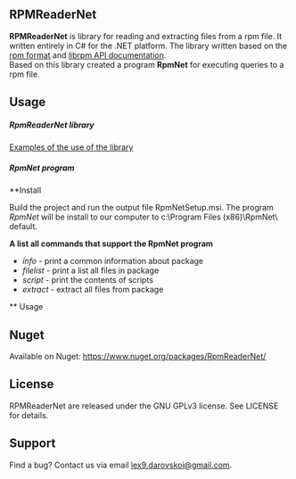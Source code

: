 ## RPMReaderNet
**RPMReaderNet** is library for reading and extracting files from a rpm  file. It written entirely in C# for the .NET platform. The library written based on the [rpm format](https://refspecs.linuxbase.org/LSB_3.1.0/LSB-Core-generic/LSB-Core-generic/pkgformat.html) and [librpm API documentation](http://rpm.org/api/4.4.2.2/index.html). <br>Based on this library created a program **RpmNet** for executing queries to a rpm file.

## Usage

##### *RpmReaderNet* library

[Examples of the use of the library](https://github.com/Alexcei88/RPMReaderNet/wiki/Usage-RpmReaderNet)

##### *RpmNet* program

**Install

Build the project and run the output file RpmNetSetup.msi.
The program *RpmNet* will be install to our computer to c:\Program Files (x86)\RpmNet\ default.

**A list all commands that support the RpmNet program**

- *info* - print a common information about package
- *filelist* - print a list all files in package
- *script* - print the contents of scripts
- *extract* - extract all files from package

** Usage



## Nuget

Available on Nuget: https://www.nuget.org/packages/RpmReaderNet/

## License

RPMReaderNet are released under the GNU GPLv3 license. See LICENSE for details.

## Support

Find a bug? Contact us via email lex9.darovskoi@gmail.com.

